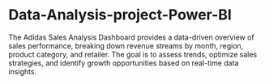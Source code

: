# Data-Analysis-project-Power-BI
The Adidas Sales Analysis Dashboard provides a data-driven overview of sales performance, breaking down revenue streams by month, region, product category, and retailer. The goal is to assess trends, optimize sales strategies, and identify growth opportunities based on real-time data insights.

